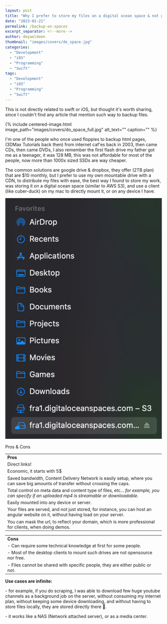 ```yaml
---
layout: post
title: "Why I prefer to store my files on a digital ocean space & not google drive or dropbox."
date: "2023-01-21"
permalink: /backup-on-spaces
excerpt_separator: <!--more-->
author: deyaeldeen
thumbnail: "images/covers/do_space.jpg"
categories: 
  - "Development"
  - "iOS"
  - "Programming"
  - "Swift"
tags:
  - "Development"
  - "iOS"
  - "Programming"
  - "Swift"
---
```


This is not directly related to swift or iOS, but thought it's worth sharing, since I couldn't find any article that mention such way to backup files.  
<!--more-->
{%
 include centered-image.html 
 image_path="images/covers/do_space_full.jpg"
 alt_text="" 
 caption=""
%}

I'm one of the people who once used floppies to backup html pages, (3DMax Tutorials back then) from internet caf'es back in 2003, then came CDs, then came DVDs, I also remember the first flash drive my father got me as a teenager, it was 128 MB, this was not affordable for most of the people, now more than 1000x sized SSDs are way cheaper.  
  
The common solutions are google drive & dropbox, they offer (2TB plan) that are $10 monthly, but I prefer to use my own mountable drive with a CDN, to distribute my files with ease, the best way I found to store my work, was storing it on a digital ocean space (similar to AWS S3), and use a client (like cuber-duck) on my mac to directly mount it, or on any device I have.

![](images/image-2.png)

Pros & Cons

<table><tbody><tr><td><strong>Pros</strong></td></tr><tr><td>Direct links!</td></tr><tr><td>Economic, it starts with 5$</td></tr><tr><td>Saved bandwidth, Content Delivery Network is easily setup, where you can save big amounts of transfer without crossing the caps.</td></tr><tr><td>Total control on meta data and content type of files, etc... <em>for example, you can specify if an uploaded mp4 is streamable or downloadable.</em></td></tr><tr><td>Easily mounted into any device or server.</td></tr><tr><td>Your files are served, and not just stored, for instance, you can host an angular website on it, without having load on your server.</td></tr><tr><td>You can mask the url, to reflect your domain, which is more professional for clients, when doing demos.</td></tr></tbody></table>

<table><tbody><tr><td><strong>Cons</strong></td></tr><tr><td>- Can require some technical knowledge at first for some people.</td></tr><tr><td>- Most of the desktop clients to mount such drives are not opensource nor free.</td></tr><tr><td>- Files cannot be shared with specific people, they are either public or not.</td></tr></tbody></table>

**Use cases are infinite:**

\- for example, if you do scraping, I was able to download few huge youtube channels as a background job on the server, without consuming my internet plan, without keeping some device downloading, and without having to store files locally, they are stored directly there 🧐.

\- it works like a NAS (Network attached server), or as a media center.
